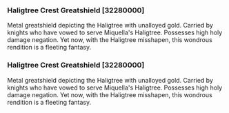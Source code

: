 ### Haligtree Crest Greatshield [32280000]

Metal greatshield depicting the Haligtree with unalloyed gold. Carried by knights who have vowed to serve Miquella's Haligtree. Possesses high holy damage negation. Yet now, with the Haligtree misshapen, this wondrous rendition is a fleeting fantasy.### Haligtree Crest Greatshield [32280000]

Metal greatshield depicting the Haligtree with unalloyed gold. Carried by knights who have vowed to serve Miquella's Haligtree. Possesses high holy damage negation. Yet now, with the Haligtree misshapen, this wondrous rendition is a fleeting fantasy.